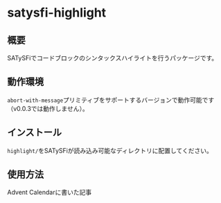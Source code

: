 # satysfi-highlight

## 概要

SATySFiでコードブロックのシンタックスハイライトを行うパッケージです。

## 動作環境

`abort-with-message`プリミティブをサポートするバージョンで動作可能です（v0.0.3では動作しません）。

## インストール

`highlight/`をSATySFiが読み込み可能なディレクトリに配置してください。

## 使用方法

Advent Calendarに書いた記事
